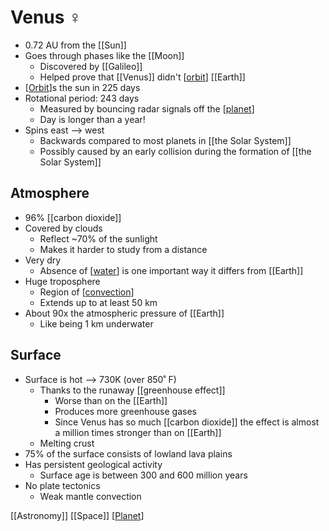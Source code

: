 # Venus ♀

- 0.72 AU from the [[Sun]]
- Goes through phases like the [[Moon]]
  - Discovered by [[Galileo]]
  - Helped prove that [[Venus]] didn't [[orbit]] [[Earth]]
- [[Orbit]]s the sun in 225 days
- Rotational period: 243 days
  - Measured by bouncing radar signals off the [[planet]]
  - Day is longer than a year!
- Spins east --> west
  - Backwards compared to most planets in [[the Solar System]]
  - Possibly caused by an early collision during the formation of [[the Solar System]]

## Atmosphere

- 96% [[carbon dioxide]]
- Covered by clouds
  - Reflect ~70% of the sunlight
  - Makes it harder to study from a distance
- Very dry
  - Absence of [[water]] is one important way it differs from [[Earth]]
- Huge troposphere
  - Region of [[convection]]
  - Extends up to at least 50 km
- About 90x the atmospheric pressure of [[Earth]]
  - Like being 1 km underwater

## Surface

- Surface is hot --> 730K (over 850˚ F)
  - Thanks to the runaway [[greenhouse effect]]
    - Worse than on the [[Earth]]
    - Produces more greenhouse gases
    - Since Venus has so much [[carbon dioxide]] the effect is almost a million times stronger than on [[Earth]]
  - Melting crust
- 75% of the surface consists of lowland lava plains
- Has persistent geological activity
  - Surface age is between 300 and 600 million years
- No plate tectonics
  - Weak mantle convection

[[Astronomy]] [[Space]] [[Planet]]

[//begin]: # "Autogenerated link references for markdown compatibility"
[orbit]: orbit "Orbit"
[planet]: planet "Planet"
[water]: water "Water"
[convection]: convection "Convection"
[//end]: # "Autogenerated link references"